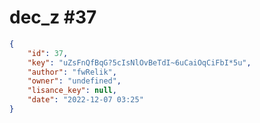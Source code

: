 
# dec_z #37
                
```JSON
{
    "id": 37,
    "key": "uZsFnQfBqG?5cIsNlOvBeTdI~6uCaiOqCiFbI*5u",
    "author": "fwRelik",
    "owner": "undefined",
    "lisance_key": null,
    "date": "2022-12-07 03:25"
}
```
    